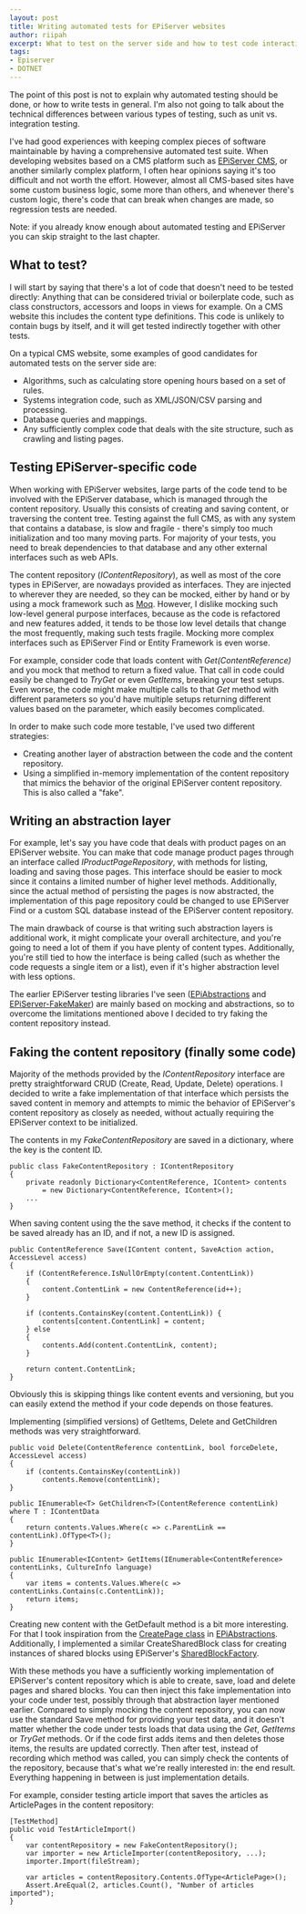 ```yaml
---
layout: post
title: Writing automated tests for EPiServer websites
author: riipah
excerpt: What to test on the server side and how to test code interacting with the content repository
tags: 
- Episerver 
- DOTNET 
---
```


The point of this post is not to explain why automated testing should be done, or how to write tests in general. 
I'm also not going to talk about the technical differences between various types of testing, such as unit vs. integration testing. 

I've had good experiences with keeping complex pieces of software maintainable by having a comprehensive automated test suite. 
When developing websites based on a CMS platform such as [EPiServer CMS](http://www.episerver.com/), or another similarly complex platform, I often hear opinions saying it's too difficult and not worth the effort. 
However, almost all CMS-based sites have some custom business logic, some more than others, and whenever there's custom logic, there's code that can break when changes are made, 
so regression tests are needed.

Note: if you already know enough about automated testing and EPiServer you can skip straight to the last chapter.

## What to test?

I will start by saying that there's a lot of code that doesn't need to be tested directly:
Anything that can be considered trivial or boilerplate code, such as class constructors, accessors and loops in views for example.
On a CMS website this includes the content type definitions. This code is unlikely to contain bugs by itself, 
and it will get tested indirectly together with other tests.

On a typical CMS website, some examples of good candidates for automated tests on the server side are:

* Algorithms, such as calculating store opening hours based on a set of rules.
* Systems integration code, such as XML/JSON/CSV parsing and processing.
* Database queries and mappings.
* Any sufficiently complex code that deals with the site structure, such as crawling and listing pages.

## Testing EPiServer-specific code

When working with EPiServer websites, large parts of the code tend to be involved with the EPiServer database, 
which is managed through the content repository. Usually this consists of creating and saving content, or traversing the content tree. 
Testing against the full CMS, as with any system that contains a database, is slow and fragile - there's simply too much initialization and too many moving parts.
For majority of your tests, you need to break dependencies to that database and any other external interfaces such as web APIs.

The content repository (*IContentRepository*), as well as most of the core types in EPiServer, are nowadays provided as interfaces.
They are injected to wherever they are needed, so they can be mocked, either by hand or by using a mock framework such as [Moq](https://github.com/Moq/moq4).
However, I dislike mocking such low-level general purpose interfaces, because as the code is refactored and new features added, 
it tends to be those low level details that change the most frequently, making such tests fragile. 
Mocking more complex interfaces such as EPiServer Find or Entity Framework is even worse.

For example, consider code that loads content with *Get<T>(ContentReference)* and you mock that method to return a fixed value. 
That call in code could easily be changed to *TryGet* or even *GetItems*, breaking your test setups. Even worse, the code might make multiple calls to that *Get* method
with different parameters so you'd have multiple setups returning different values based on the parameter, which easily becomes complicated.

In order to make such code more testable, I've used two different strategies:

* Creating another layer of abstraction between the code and the content repository.
* Using a simplified in-memory implementation of the content repository that mimics the behavior of the original EPiServer content repository. This is also called a "fake".

## Writing an abstraction layer

For example, let's say you have code that deals with product pages on an EPiServer website. 
You can make that code manage product pages through an interface called *IProductPageRepository*, with methods for listing, loading and saving those pages. 
This interface should be easier to mock since it contains a limited number of higher level methods. Additionally, since the actual method of persisting the pages is now abstracted,
the implementation of this page repository could be changed to use EPiServer Find or a custom SQL database instead of the EPiServer content repository.

The main drawback of course is that writing such abstraction layers is additional work, it might complicate your overall architecture, 
and you're going to need a lot of them if you have plenty of content types. Additionally, you're still tied to how the interface is
being called (such as whether the code requests a single item or a list), even if it's higher abstraction level with less options. 

The earlier EPiServer testing libraries I've seen ([EPiAbstractions](https://github.com/MikeHook/EPiAbstractions) 
and [EPiServer-FakeMaker](https://github.com/DavidVujic/EPiServer-FakeMaker)) are mainly based on mocking and abstractions, 
so to overcome the limitations mentioned above I decided to try faking the content repository instead.

## Faking the content repository (finally some code)

Majority of the methods provided by the *IContentRepository* interface are pretty straightforward CRUD (Create, Read, Update, Delete) operations.
I decided to write a fake implementation of that interface which persists the saved content in memory and attempts to mimic the behavior of EPiServer's content repository as
closely as needed, without actually requiring the EPiServer context to be initialized.

The contents in my *FakeContentRepository* are saved in a dictionary, where the key is the content ID. 

```
public class FakeContentRepository : IContentRepository
{
    private readonly Dictionary<ContentReference, IContent> contents 
        = new Dictionary<ContentReference, IContent>();    
    ...
}
```

When saving content using the the save method, it checks if the content to be saved already has an ID, and if not, a new ID is assigned.

```
public ContentReference Save(IContent content, SaveAction action, AccessLevel access)
{            
    if (ContentReference.IsNullOrEmpty(content.ContentLink))
    {
        content.ContentLink = new ContentReference(id++);
    }

    if (contents.ContainsKey(content.ContentLink)) {
        contents[content.ContentLink] = content;
    } else
    {
        contents.Add(content.ContentLink, content);
    }

    return content.ContentLink;
}
```

Obviously this is skipping things like content events and versioning, but you can easily extend the method if your code depends on those features.

Implementing (simplified versions) of GetItems, Delete and GetChildren methods was very straightforward.

```
public void Delete(ContentReference contentLink, bool forceDelete, AccessLevel access)
{
    if (contents.ContainsKey(contentLink))
        contents.Remove(contentLink);
}  
    
public IEnumerable<T> GetChildren<T>(ContentReference contentLink) where T : IContentData
{
    return contents.Values.Where(c => c.ParentLink == contentLink).OfType<T>();
}

public IEnumerable<IContent> GetItems(IEnumerable<ContentReference> contentLinks, CultureInfo language)
{
    var items = contents.Values.Where(c => contentLinks.Contains(c.ContentLink));
    return items;
}      
```

Creating new content with the GetDefault method is a bit more interesting. 
For that I took inspiration from the [CreatePage class](https://github.com/MikeHook/EPiAbstractions/blob/master/EPiAbstractions.FixtureSupport/CreatePage.cs) 
in [EPiAbstractions](https://github.com/MikeHook/EPiAbstractions). 
Additionally, I implemented a similar CreateSharedBlock class for creating instances of shared blocks using EPiServer's 
[SharedBlockFactory](http://world.episerver.com/documentation/Class-library/?documentId=cms/9/B79494A8).

With these methods you have a sufficiently working implementation of EPiServer's content repository which is able to create, save, load and delete
pages and shared blocks. You can then inject this fake implementation into your code under test, possibly through that abstraction layer mentioned earlier.
Compared to simply mocking the content repository, you can now use the standard Save method for providing your test data, and it doesn't matter whether the
code under tests loads that data using the *Get*, *GetItems* or *TryGet* methods. Or if the code first adds items and then deletes those items, the results are updated correctly. 
Then after test, instead of recording which method was called, you can simply
check the contents of the repository, because that's what we're really interested in: the end result. Everything happening in between is just implementation details.

For example, consider testing article import that saves the articles as ArticlePages in the content repository:

```
[TestMethod]
public void TestArticleImport()
{            
    var contentRepository = new FakeContentRepository();
    var importer = new ArticleImporter(contentRepository, ...);
    importer.Import(fileStream);

    var articles = contentRepository.Contents.OfType<ArticlePage>();
    Assert.AreEqual(2, articles.Count(), "Number of articles imported");
}    
```